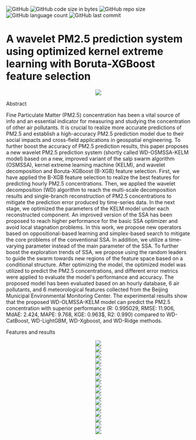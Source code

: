 ![GitHub](https://img.shields.io/github/license/aliasgharheidaricom/Wavelet-PM2.5-Prediction-System)
![GitHub code size in bytes](https://img.shields.io/github/languages/code-size/aliasgharheidaricom/Wavelet-PM2.5-Prediction-System)
![GitHub repo size](https://img.shields.io/github/repo-size/aliasgharheidaricom/Wavelet-PM2.5-Prediction-System)
![GitHub language count](https://img.shields.io/github/languages/count/aliasgharheidaricom/Wavelet-PM2.5-Prediction-System)
![GitHub last commit](https://img.shields.io/github/last-commit/aliasgharheidaricom/Wavelet-PM2.5-Prediction-System)
# A wavelet PM2.5 prediction system using optimized kernel extreme learning with Boruta-XGBoost feature selection

<div align="center">
  <img src="Flowchart of the proposed system.png">
</div>



Abstract

Fine Particulate Matter (PM2.5) concentration has been a vital source of info and an essential indicator for measuring and studying the concentration of other air pollutants. It is crucial to realize more accurate predictions of PM2.5 and establish a high-accuracy PM2.5 prediction model due to their social impacts and cross-field applications in geospatial engineering. To further boost the accuracy of PM2.5  prediction results, this paper proposes a new wavelet PM2.5 prediction system (shortly called WD-OSMSSA-KELM model) based on a new, improved variant of the salp swarm algorithm (OSMSSA), kernel extreme learning machine (KELM), and wavelet decomposition and Boruta-XGBoost (B-XGB) feature selection. First, we have applied the B-XGB feature selection to realize the best features for predicting hourly PM2.5 concentrations. Then, we applied the wavelet decomposition (WD) algorithm to reach the multi-scale decomposition results and single-branch reconstruction of PM2.5 concentrations to mitigate the prediction error produced by time-series data. In the next stage, we optimized the parameters of the KELM model under each reconstructed component. An improved version of the SSA has been proposed to reach higher performance for the basic SSA optimizer and avoid local stagnation problems. In this work, we propose new operators based on oppositional-based learning and simplex-based search to mitigate the core problems of the conventional SSA. In addition, we utilize a time-varying parameter instead of the main parameter of the SSA. To further boost the exploration trends of SSA, we propose using the random leaders to guide the swarm towards new regions of the feature space based on a conditional structure. After optimizing the model, the optimized model was utilized to predict the PM2.5 concentrations, and different error metrics were applied to evaluate the model's performance and accuracy. The proposed model has been evaluated based on an hourly database, 6 air pollutants, and 6 meteorological features collected from the Beijing Municipal Environmental Monitoring Center. The experimental results show that the proposed WD-OLMSSA-KELM model can predict the PM2.5 concentration with superior performance (R: 0.995029, RMSE: 11.906, MdAE: 2.424, MAPE: 9.768, KGE: 0.963$, R2: 0.990) compared to WD-CatBoost, WD-LightGBM, WD-Xgboost, and WD-Ridge methods.

Features and results

<div align="center">
  <img src="Diagram of simplex scheme.png">
</div>

<div align="center">
  <img src="A salp chain and its opposite salp chain.png">
</div>

<div align="center">
  <img src="decomposing signal process using Wavelet transform.png">
</div>

<div align="center">
  <img src="Structure of the decomposed input data.png">
</div>
 
 <div align="center">
  <img src=" Feature selection outputs.png">
</div>

<div align="center">
  <img src="Decomposition of PM10, SO2, NO2, and CO hourly data.png">
</div>

<div align="center">
  <img src="Decomposition of O3, TEMP, PRES, and DEWP hourly data.png">
</div>

 <div align="center">
  <img src="Decomposition of WSPM.png">
</div>
 
 
<div align="center">
  <img src="Scatter plots of different optimized KELM models.png">
</div>

<div align="center">
  <img src="Scatter plots of different machine learning models.png">
</div>

<div align="center">
  <img src="CATBOOST TEST.png">
</div>

<div align="center">
  <img src="RIDGE TEST.png">
</div>

<div align="center">
  <img src="XGBOOST TEST.png">
</div>

<div align="center">
  <img src="extratreesTEST.png">
</div>

<div align="center">
  <img src="lightGBM TEST.png">
</div>


<div align="center">
  <img src="OSMSSAKELM TEST.png">
</div>


